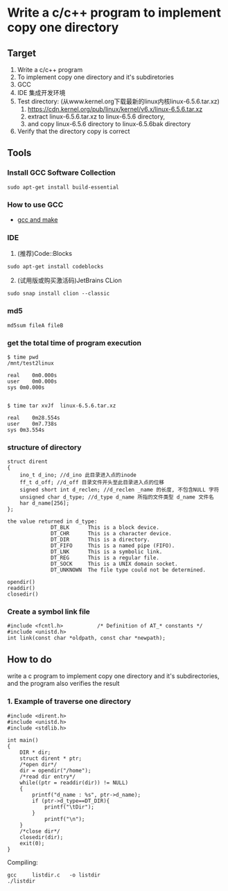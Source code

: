 # Write a c/c++ program to implement copy one directory

## Target
1. Write a c/c++ program
2. To implement copy one directory and it's subdiretories 
3. GCC
4. IDE 集成开发环境
5. Test directory: (从www.kernel.org下载最新的linux内核linux-6.5.6.tar.xz)
   1. https://cdn.kernel.org/pub/linux/kernel/v6.x/linux-6.5.6.tar.xz
   1. extract linux-6.5.6.tar.xz to linux-6.5.6 directory, 
   2. and copy  linux-6.5.6 directory to  linux-6.5.6bak directory
6. Verify that the directory copy is correct

## Tools

### Install GCC Software Collection
```
sudo apt-get install build-essential
```
### How to use GCC
* [gcc and make](https://www3.ntu.edu.sg/home/ehchua/programming/cpp/gcc_make.html)

### IDE
1. (推荐)Code::Blocks
```
sudo apt-get install codeblocks
```
2. (试用版或购买激活码)JetBrains CLion
```
sudo snap install clion --classic
```

### md5

```
md5sum fileA fileB
```

### get the total time of program execution
```
$ time pwd
/mnt/test2linux

real	0m0.000s
user	0m0.000s
sys	0m0.000s


$ time tar xvJf  linux-6.5.6.tar.xz 

real	0m28.554s
user	0m7.738s
sys	0m3.554s
```

### structure of directory
```
struct dirent
{
    ino_t d_ino; //d_ino 此目录进入点的inode
    ff_t d_off; //d_off 目录文件开头至此目录进入点的位移
    signed short int d_reclen; //d_reclen _name 的长度, 不包含NULL 字符
    unsigned char d_type; //d_type d_name 所指的文件类型 d_name 文件名
    har d_name[256];
};

the value returned in d_type:
              DT_BLK      This is a block device.
              DT_CHR      This is a character device.
              DT_DIR      This is a directory.
              DT_FIFO     This is a named pipe (FIFO).
              DT_LNK      This is a symbolic link.
              DT_REG      This is a regular file.
              DT_SOCK     This is a UNIX domain socket.
              DT_UNKNOWN  The file type could not be determined.

opendir()
readdir()
closedir()

```

### Create a symbol link file
```
#include <fcntl.h>           /* Definition of AT_* constants */
#include <unistd.h>
int link(const char *oldpath, const char *newpath);
```



## How to do

write a c program to implement copy one directory and it's subdirectories, and the program also verifies the result

### 1. Example of traverse one directory

```
#include <dirent.h>
#include <unistd.h>
#include <stdlib.h>

int main()
{
    DIR * dir;
    struct dirent * ptr;
	/*open dir*/
    dir = opendir("/home");
	/*read dir entry*/
    while((ptr = readdir(dir)) != NULL)
    {
        printf("d_name : %s", ptr->d_name);
		if (ptr->d_type==DT_DIR){
        	printf("\tDir");
		}
        	printf("\n");
    }
	/*close dir*/
    closedir(dir);
	exit(0);
}
```

Compiling:
```
gcc     listdir.c   -o listdir
./listdir
```


